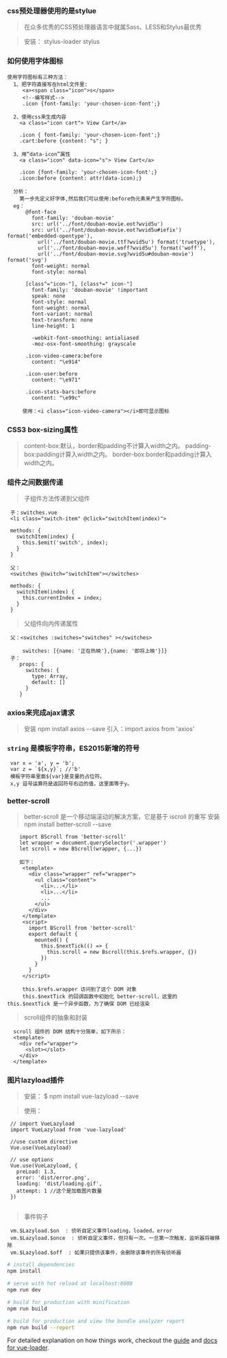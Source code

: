 ### css预处理器使用的是stylue
 > 在众多优秀的CSS预处理器语言中就属Sass、LESS和Stylus最优秀
 
 > 安装： stylus-loader stylus
 
### 如何使用字体图标
  ```
  使用字符图标有三种方法：
    1、把字符直接写在html文件里:
       <a><span class="icon">s</span>
       <!--编写样式-->
       .icon {font-family: 'your-chosen-icon-font';}
       
    2、使用css来生成内容
      <a class="icon cart"> View Cart</a>
        
      .icon { font-family: 'your-chosen-icon-font';} 
      .cart:before {content: "s"; }
      
    3、用“data-icon”属性
      <a class="icon" data-icon="s"> View Cart</a>
      
      .icon {font-family: 'your-chosen-icon-font';} 
      .icon:before {content: attr(data-icon);}
      
    分析：
      第一步先定义好字体,然后我们可以使用:before伪元素来产生字符图标。
    eg：
        @font-face
          font-family: 'douban-movie'
          src: url('../font/douban-movie.eot?wvid5u')
          src: url('../font/douban-movie.eot?wvid5u#iefix') format('embedded-opentype'),
            url('../font/douban-movie.ttf?wvid5u') format('truetype'),
            url('../font/douban-movie.woff?wvid5u') format('woff'),
            url('../font/douban-movie.svg?wvid5u#douban-movie') format('svg')
          font-weight: normal
          font-style: normal
        
        [class^="icon-"], [class*=" icon-"]
          font-family: 'douban-movie' !important
          speak: none
          font-style: normal
          font-weight: normal
          font-variant: normal
          text-transform: none
          line-height: 1
        
          -webkit-font-smoothing: antialiased
          -moz-osx-font-smoothing: grayscale
        
        .icon-video-camera:before
          content: "\e914"
        
        .icon-user:before
          content: "\e971"
        
        .icon-stats-bars:before
          content: "\e99c"
          
       使用：<i class="icon-video-camera"></i>即可显示图标
  ```
### CSS3 box-sizing属性
  > content-box:默认，border和padding不计算入width之内。 
  > padding-box:padding计算入width之内。 
  > border-box:border和padding计算入width之内。 
  
### 组件之间数据传递
  > 子组件方法传递到父组件
  ```
   子：switches.vue
   <li class="switch-item" @click="switchItem(index)">
   
   methods: {
     switchItem(index) {
       this.$emit('switch', index);
     }
   }
   
   父：
   <switches @switch="switchItem"></switches>
   
   methods: {
     switchItem(index) {
       this.currentIndex = index;
     }
   }
  ```
  > 父组件向内传递属性
  ```
   父：<switches :switches="switches" ></switches>
   
       switches: [{name: '正在热映'},{name: '即将上映'}]}
   子：
      props: {
        switches: {
          type: Array,
          default: []
        }
      }
  ```
  
###  axios来完成ajax请求
  > 安装 npm install axios --save
  > 引入：import axios from 'axios'
  
### `string` 是模板字符串，ES2015新增的符号
 ```
  var x = 'a', y = 'b';
  var z = `${x,y}`; //'b'
  模板字符串里面${var}是变量的占位符。
  x,y 逗号运算符是返回符号右边的值，这里面等于y。
 ```
 
### better-scroll
 > better-scroll 是一个移动端滚动的解决方案，它是基于 iscroll 的重写
 > 安装 npm install better-scroll --save
 ```初始化
     import BScroll from 'better-scroll'
     let wrapper = document.querySelector('.wrapper')
     let scroll = new BScroll(wrapper, {...})
     
     如下：
      <template>
        <div class="wrapper" ref="wrapper">
          <ul class="content">
            <li>...</li>
            <li>...</li>
            ...
          </ul>
        </div>
      </template>
      <script>
        import BScroll from 'better-scroll'
        export default {
          mounted() {
            this.$nextTick(() => {
              this.scroll = new Bscroll(this.$refs.wrapper, {})
            })
          }
        }
      </script>
      
      this.$refs.wrapper 访问到了这个 DOM 对象
      this.$nextTick 的回调函数中初始化 better-scroll，这里的 this.$nextTick 是一个异步函数，为了确保 DOM 已经渲染
 ```
 > scroll组件的抽象和封装
   ```
     scroll 组件的 DOM 结构十分简单，如下所示：
     <template>
       <div ref="wrapper">
         <slot></slot>
       </div>
     </template>
   ```

### 图片lazyload插件
 
 > 安装： $ npm install vue-lazyload --save
 
 > 使用：
  ```
   // import VueLazyload
   import VueLazyload from 'vue-lazyload'
   
   //use custom directive
   Vue.use(VueLazyload)
   
   // use options
   Vue.use(VueLazyload, {
     preLoad: 1.3,
     error: 'dist/error.png',
     loading: 'dist/loading.gif',
     attempt: 1 //这个是加载图片数量
   })
   
  ```
  
 > 事件钩子
  ```
   vm.$Lazyload.$on  : 侦听自定义事件loading，loaded，error
   vm.$Lazyload.$once  : 侦听自定义事件，但只有一次。一旦第一次触发，监听器将被移除
   vm.$Lazyload.$off  : 如果只提供该事件，会删除该事件的所有侦听器

  ```


``` bash
# install dependencies
npm install

# serve with hot reload at localhost:8080
npm run dev

# build for production with minification
npm run build

# build for production and view the bundle analyzer report
npm run build --report
```

For detailed explanation on how things work, checkout the [guide](http://vuejs-templates.github.io/webpack/) and [docs for vue-loader](http://vuejs.github.io/vue-loader).
